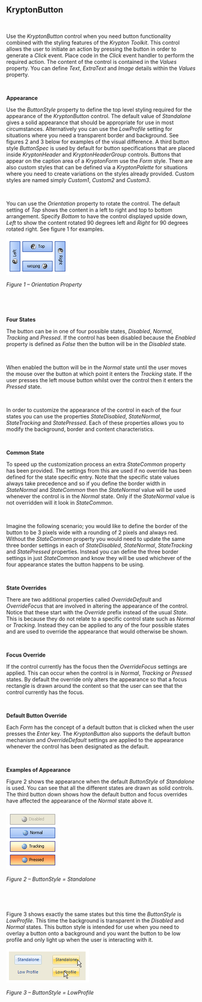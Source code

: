## KryptonButton

 

Use the *KryptonButton* control when you need button functionality combined with
the styling features of the *Krypton Toolkit*. This control allows the user to
initiate an action by pressing the button in order to generate a *Click* event.
Place code in the *Click* event handler to perform the required action. The
content of the control is contained in the *Values* property. You can define
*Text*, *ExtraText* and *Image* details within the *Values* property.

 

**Appearance**

Use the *ButtonStyle* property to define the top level styling required for the
appearance of the *KryptonButton* control. The default value of *Standalone*
gives a solid appearance that should be appropriate for use in most
circumstances. Alternatively you can use the *LowProfile* setting for situations
where you need a transparent border and background. See figures 2 and 3 below
for examples of the visual difference. A third button style *ButtonSpec* is used
by default for button specifications that are placed inside *KryptonHeader* and
*KryptonHeaderGroup* controls. Buttons that appear on the caption area of a
*KryptonForm* use the *Form* style. There are also custom styles that can be
defined via a *KryptonPalette* for situations where you need to
create variations on the styles already provided. Custom styles are named simply
*Custom1*, *Custom2* and *Custom3*.

 

You can use the *Orientation* property to rotate the control. The default
setting of *Top* shows the content in a left to right and top to bottom
arrangement. Specify *Bottom* to have the control displayed upside down, *Left*
to show the content rotated 90 degrees left and *Right* for 90 degrees rotated
right. See figure 1 for examples.

![*Figure 1 – Orientation Property*](KryptonButton1.png)

*Figure 1 – Orientation Property*

 

 

**Four States**

The button can be in one of four possible states, *Disabled*, *Normal*,
*Tracking* and *Pressed*. If the control has been disabled because the *Enabled*
property is defined as *False* then the button will be in the *Disabled* state.

 

When enabled the button will be in the *Normal* state until the user moves the
mouse over the button at which point it enters the *Tracking* state. If the user
presses the left mouse button whilst over the control then it enters the
*Pressed* state.

 

In order to customize the appearance of the control in each of the four states
you can use the properties *StateDisabled*, *StateNormal*, *StateTracking* and
*StatePressed*. Each of these properties allows you to modify the background,
border and content characteristics.

 

**Common State** 

To speed up the customization process an extra *StateCommon* property has been
provided. The settings from this are used if no override has been defined for
the state specific entry. Note that the specific state values always take
precedence and so if you define the border width in *StateNormal* and
*StateCommon* then the *StateNormal* value will be used whenever the control is
in the *Normal* state. Only if the *StateNormal* value is not overridden will it
look in *StateCommon*.

 

Imagine the following scenario; you would like to define the border of the
button to be 3 pixels wide with a rounding of 2 pixels and always red. Without
the *StateCommon* property you would need to update the same three border
settings in each of *StateDisabled*, *StateNormal*, *StateTracking* and
*StatePressed* properties. Instead you can define the three border settings in
just *StateCommon* and know they will be used whichever of the four appearance
states the button happens to be using.

 

**State Overrides** 

There are two additional properties called *OverrideDefault* and *OverrideFocus*
that are involved in altering the appearance of the control. Notice that these
start with the *Override* prefix instead of the usual *State*. This is because
they do not relate to a specific control state such as *Normal* or *Tracking*.
Instead they can be applied to any of the four possible states and are used to
override the appearance that would otherwise be shown.

 

**Focus Override** 

If the control currently has the focus then the *OverrideFocus* settings are
applied. This can occur when the control is in *Normal*, *Tracking* or *Pressed*
states. By default the override only alters the appearance so that a focus
rectangle is drawn around the content so that the user can see that the control
currently has the focus.

 

**Default Button Override** 

Each *Form* has the concept of a default button that is clicked when the user
presses the *Enter* key. The *KryptonButton* also supports the default button
mechanism and *OverrideDefault* settings are applied to the appearance whenever
the control has been designated as the default.

 

**Examples of Appearance** 

Figure 2 shows the appearance when the default *ButtonStyle* of *Standalone* is
used. You can see that all the different states are drawn as solid controls. The
third button down shows how the default button and focus overrides have affected
the appearance of the *Normal* state above it.

![*Figure 2 – ButtonStyle = Standalone*](KryptonButton2.png)

*Figure 2 – ButtonStyle = Standalone*

 

 

Figure 3 shows exactly the same states but this time the *ButtonStyle* is
*LowProfile*. This time the background is transparent in the *Disabled* and
*Normal* states. This button style is intended for use when you need to overlay
a button onto a background and you want the button to be low profile and only
light up when the user is interacting with it.

![*Figure 3 – ButtonStyle = LowProfile*](KryptonButton3.png)

*Figure 3 – ButtonStyle = LowProfile*
